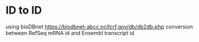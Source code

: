 # ID to ID
using bioDBnet https://biodbnet-abcc.ncifcrf.gov/db/db2db.php
conversion between RefSeq mRNA id and Ensembl transcript id

